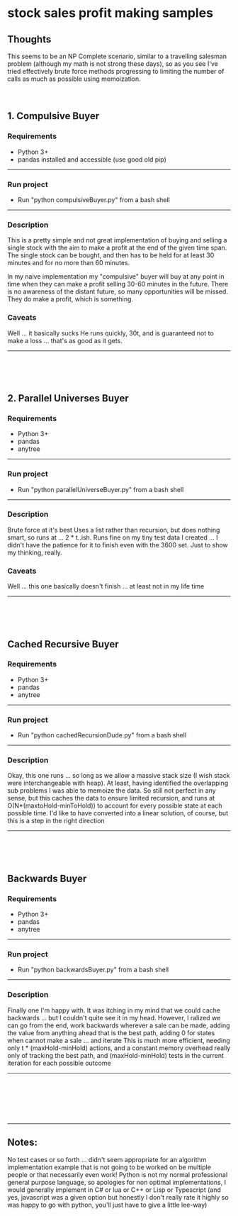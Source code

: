 # stock sales profit making samples
## Thoughts
This seems to be an NP Complete scenario, similar to a travelling salesman problem (although my math is not strong these days), so as you see I've tried effectively brute force methods progressing to limiting the number of calls as much as possible using memoization.
<br><br><br>
## 1. Compulsive Buyer
### Requirements
* Python 3+
* pandas installed and accessible (use good old pip)
***
### Run project
- Run "python compulsiveBuyer.py" from a bash shell

***
### Description
This is a pretty simple and not great implementation of buying and selling a single stock with the aim to make a profit at the end of the given time span.
The single stock can be bought, and then has to be held for at least 30 minutes and for no more than 60 minutes.

In my naive implementation my "compulsive" buyer will buy at any point in time when they can make a profit selling 30-60 minutes in the future.
There is no awareness of the distant future, so many opportunities will be missed.
They do make a profit, which is something.

### Caveats
Well ... it basically sucks
He runs quickly, 30t, and is guaranteed not to make a loss ... that's as good as it gets.

***
<br><br><br>
## 2. Parallel Universes Buyer

### Requirements
* Python 3+
* pandas
* anytree
***
### Run project
- Run "python parallelUniverseBuyer.py" from a bash shell

***
### Description
Brute force at it's best
Uses a list rather than recursion, but does nothing smart, so runs at ... 2 * t..ish.
Runs fine on my tiny test data I created ... I didn't have the patience for it to finish even with the 3600 set.
Just to show my thinking, really.

### Caveats
Well ... this one basically doesn't finish ... at least not in my life time
***
<br><br><br>
## Cached Recursive Buyer
### Requirements
* Python 3+
* pandas
* anytree
***
### Run project
- Run "python cachedRecursionDude.py" from a bash shell
***
### Description
Okay, this one runs ... so long as we allow a massive stack size (I wish stack were interchangeable with heap).
At least, having identified the overlapping sub problems I was able to memoize the data.
So still not perfect in any sense, but this caches the data to ensure limited recursion, and runs at  O(N*(maxtoHold-minToHold)) to account for every possible state at each possible time.
I'd like to have converted into a linear solution, of course, but this is a step in the right direction 
***
<br><br><br>
## Backwards Buyer
### Requirements
* Python 3+
* pandas
* anytree
***
### Run project
- Run "python backwardsBuyer.py" from a bash shell
***
### Description
Finally one I'm happy with.
It was itching in my mind that we could cache backwards ... but I couldn't quite see it in my head.
However, I ralized we can go from the end, work backwards wherever a sale can be made, adding the value from anything ahead that is the best
path, adding 0 for states when cannot make a sale ... and iterate
This is much more efficient, needing only t * (maxHold-minHold) actions, and a constant memory overhead really only of tracking the best path, and (maxHold-minHold) tests in the current iteration for each possible outcome
***
<br><br><br><br><br>
***
## Notes:
No test cases or so forth ... didn't seem appropriate for an algorithm implementation example that is not going to be worked on be multiple people or that necessarily even work!
Python is not my normal professional general purpose language, so apologies for non optimal implementations, I would generally implement in C# or lua or C++ or Lisp or Typescript (and yes, javascript was a given option but honestly I don't really rate it highly so was happy to go with python, you'll just have to give a little lee-way)